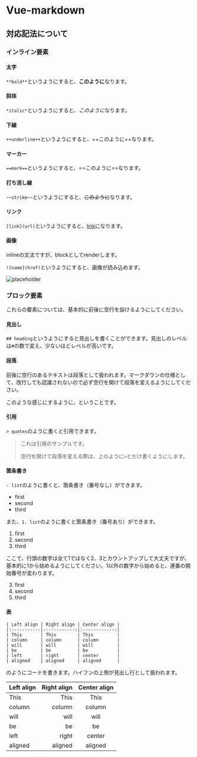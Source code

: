 # Vue-markdown

## 対応記法について

### インライン要素

#### 太字

`**bold**`というようにすると、**このように**なります。

#### 斜体

`*italic*`というようにすると、*このように*なります。

#### 下線

`++underline++`というようにすると、++このように++なります。

#### マーカー

`==mark==`というようにすると、==このように==なります。

#### 打ち消し線

`~~strike~~`というようにすると、~~このように~~なります。

#### リンク

`[link](url)`というようにすると、[link](https://example.com)になります。

#### 画像

inlineの文法ですが、blockとしてrenderします。

`![name](href)`というようにすると、画像が読み込めます。

![placeholder](https://via.placeholder.com/1000)

### ブロック要素

これらの要素については、基本的に前後に空行を設けるようにしてください。

#### 見出し

`## heading`というようにすると見出しを書くことができます。見出しのレベルは`#`の数で変え、少ないほどレベルが高いです。

#### 段落

前後に空行のあるテキストは段落として扱われます。マークダウンの仕様として、改行しても認識されないので必ず空行を開けて段落を変えるようにしてください。

このような感じにするように、ということです。

#### 引用

`> quotes`のように書くと引用できます。

> これは引用のサンプルです。
>
> 空行を開けて段落を変える際は、上のように`>`とだけ書くようにします。

#### 箇条書き

`- list`のように書くと、箇条書き（番号なし）ができます。

- first
- second
- third

また、`1. list`のように書くと箇条書き（番号あり）ができます。

1. first
1. second
1. third

ここで、行頭の数字は全て1ではなく2、3とカウントアップして大丈夫ですが、基本的に1から始めるようにしてください。1以外の数字から始めると、連番の開始番号が変わります。

3. first
3. second
3. third

#### 表

```
| Left align | Right align | Center align |
|:-----------|------------:|:------------:|
| This       | This        | This         |
| column     | column      | column       |
| will       | will        | will         |
| be         | be          | be           |
| left       | right       | center       |
| aligned    | aligned     | aligned      |
```

のようにコードを書きます。ハイフンの上側が見出し行として扱われます。

| Left align | Right align | Center align |
|:-----------|------------:|:------------:|
| This       | This        | This         |
| column     | column      | column       |
| will       | will        | will         |
| be         | be          | be           |
| left       | right       | center       |
| aligned    | aligned     | aligned      |
